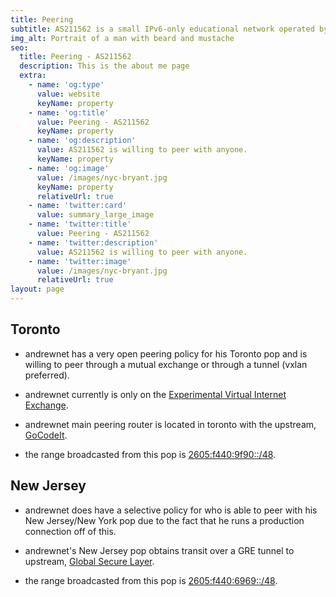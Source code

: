 ```yaml
---
title: Peering
subtitle: AS211562 is a small IPv6-only educational network operated by Andrew Asciutto.
img_alt: Portrait of a man with beard and mustache
seo:
  title: Peering - AS211562
  description: This is the about me page
  extra:
    - name: 'og:type'
      value: website
      keyName: property
    - name: 'og:title'
      value: Peering - AS211562
      keyName: property
    - name: 'og:description'
      value: AS211562 is willing to peer with anyone.
      keyName: property
    - name: 'og:image'
      value: /images/nyc-bryant.jpg
      keyName: property
      relativeUrl: true
    - name: 'twitter:card'
      value: summary_large_image
    - name: 'twitter:title'
      value: Peering - AS211562
    - name: 'twitter:description'
      value: AS211562 is willing to peer with anyone.
    - name: 'twitter:image'
      value: /images/nyc-bryant.jpg
      relativeUrl: true
layout: page
---
```

## Toronto

*   andrewnet has a very open peering policy for his Toronto pop and is willing to peer through a mutual exchange or through a tunnel (vxlan preferred).

<!---->

*   andrewnet currently is only on the [Experimental Virtual Internet Exchange](https://evix.org/).

*   andrewnet main peering router is located in toronto with the upstream, [GoCodeIt](https://bgp.he.net/AS62513).

*   the range broadcasted from this pop is [2605:f440:9f90::/48](https://bgp.he.net/net/2605:f440:9f90::/48).

## New Jersey

*   andrewnet does have a selective policy for who is able to peer with his New Jersey/New York pop due to the fact that he runs a production connection off of this.

*   andrewnet's New Jersey pop obtains transit over a GRE tunnel to upstream, [Global Secure Layer](https://bgp.he.net/AS137409).

*   the range broadcasted from this pop is [2605:f440:6969::/48](https://bgp.he.net/net/2605:f440:6969::/48).
